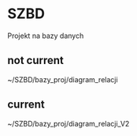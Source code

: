 # SZBD
Projekt na bazy danych

## not current
~/SZBD/bazy_proj/diagram_relacji

## current
~/SZBD/bazy_proj/diagram_relacji_V2